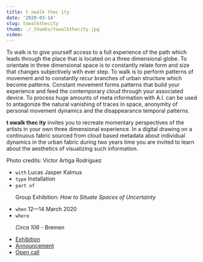 ```yaml
---
title: t owalk thec ity
date: '2020-03-14'
slug: towalkthecity
thumb: ./_thumbs/towalkthecity.jpg
video: 
---
```


To walk is to give yourself access to a full experience of the path which leads through the place that is located on a three dimensional globe.
To orientate in three dimensional space is to constantly relate form and size that changes subjectively with ever step.
To walk is to perform patterns of movement and to constantly recur branches of urban structure which become patterns.
Constant movement forms patterns that build your experience and feed the contemporary cloud through your associated device.
To process huge amounts of meta information with A.I. can be used to antagonize the natural vanishing of traces in space, anonymity of personal movement dynamics and the disappearance temporal patterns.

**t owalk thec ity** invites you to recreate momentary perspectives of the artists in your own three dimensional experience.
In a digital drawing on a continuous fabric sourced from cloud based metadata about individual dynamics in the urban fabric during two
years time you are invited to learn about the aesthetics of visualizing such information.

Photo credits: Victor Artiga Rodriguez

<!--  -->

- `with` Lucas Jasper Kalmus
- `type` Installation
- `part of` <p> Group Exhibition: *How to Situate Spaces of Uncertainty* </p>
- `when` 12—14 March 2020
- `where` <p> *Circa 106* - Bremen </p>

<!--  -->

- [Exhibition](https://circa106.info/exhibitions/spaces-of-uncertainty/)
- [Announcement](https://www.hfk-bremen.de/en/events/circa-106-how-situate-spaces-uncertainty)
- [Open call](https://www.hfk-bremen.de/en/t/neuigkeiten-und-presse/n/open-call-projectspace-circa-106)

